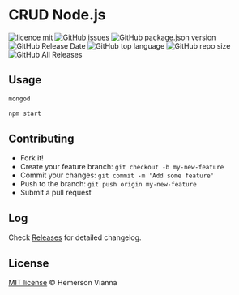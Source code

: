 # CRUD Node.js

[![licence mit](https://img.shields.io/badge/license-MIT-blue.svg?style=flat-square)](http://hemersonvianna.mit-license.org/)
[![GitHub issues](https://img.shields.io/github/issues/org-victorinox/crud-nodejs.svg)](https://github.com/org-victorinox/crud-nodejs/issues)
![GitHub package.json version](https://img.shields.io/github/package-json/v/org-victorinox/crud-nodejs.svg)
![GitHub Release Date](https://img.shields.io/github/release-date/org-victorinox/crud-nodejs.svg)
![GitHub top language](https://img.shields.io/github/languages/top/org-victorinox/crud-nodejs.svg)
![GitHub repo size](https://img.shields.io/github/repo-size/org-victorinox/crud-nodejs.svg)
![GitHub All Releases](https://img.shields.io/github/downloads/org-victorinox/crud-nodejs/total.svg)

## Usage

```bash
mongod
```

```bash
npm start
```

## Contributing

- Fork it!
- Create your feature branch: `git checkout -b my-new-feature`
- Commit your changes: `git commit -m 'Add some feature'`
- Push to the branch: `git push origin my-new-feature`
- Submit a pull request

## Log

Check [Releases](https://github.com/org-victorinox/crud-nodejs/releases) for detailed changelog.

## License

[MIT license](http://hemersonvianna.mit-license.org/) © Hemerson Vianna
